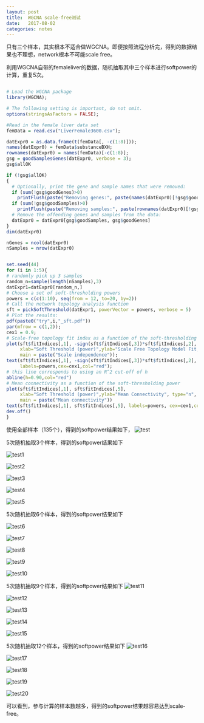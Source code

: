 ```yaml
---
layout: post
title:  WGCNA scale-free测试
date:   2017-08-02
categories: notes
---
```


只有三个样本，其实根本不适合做WGCNA。即便按照流程分析完，得到的数据结果也不理想，network根本不可能scale free。

利用WGCNA自带的femaleliver的数据，随机抽取其中三个样本进行softpower的计算，重复5次。

```R

# Load the WGCNA package
library(WGCNA);

# The following setting is important, do not omit.
options(stringsAsFactors = FALSE);

#Read in the female liver data set
femData = read.csv("LiverFemale3600.csv");

datExpr0 = as.data.frame(t(femData[, -c(1:8)]));
names(datExpr0) = femData$substanceBXH;
rownames(datExpr0) = names(femData)[-c(1:8)];
gsg = goodSamplesGenes(datExpr0, verbose = 3);
gsg$allOK

if (!gsg$allOK)
{
  # Optionally, print the gene and sample names that were removed:
  if (sum(!gsg$goodGenes)>0) 
    printFlush(paste("Removing genes:", paste(names(datExpr0)[!gsg$goodGenes], collapse = ", ")));
  if (sum(!gsg$goodSamples)>0) 
    printFlush(paste("Removing samples:", paste(rownames(datExpr0)[!gsg$goodSamples], collapse = ", ")));
  # Remove the offending genes and samples from the data:
  datExpr0 = datExpr0[gsg$goodSamples, gsg$goodGenes]
}
dim(datExpr0)

nGenes = ncol(datExpr0)
nSamples = nrow(datExpr0)


set.seed(44)
for (i in 1:5){
# randomly pick up 3 samples
random_n=sample(length(nSamples),3) 
datExpr1=datExpr0[random_n,]
# Choose a set of soft-thresholding powers
powers = c(c(1:10), seq(from = 12, to=20, by=2))
# Call the network topology analysis function
sft = pickSoftThreshold(datExpr1, powerVector = powers, verbose = 5)
# Plot the results:
pdf(paste0("try",i,"_sft.pdf"))
par(mfrow = c(1,2));
cex1 = 0.9;
# Scale-free topology fit index as a function of the soft-thresholding power
plot(sft$fitIndices[,1], -sign(sft$fitIndices[,3])*sft$fitIndices[,2],
     xlab="Soft Threshold (power)",ylab="Scale Free Topology Model Fit,signed R^2",type="n",
     main = paste("Scale independence"));
text(sft$fitIndices[,1], -sign(sft$fitIndices[,3])*sft$fitIndices[,2],
     labels=powers,cex=cex1,col="red");
# this line corresponds to using an R^2 cut-off of h
abline(h=0.90,col="red")
# Mean connectivity as a function of the soft-thresholding power
plot(sft$fitIndices[,1], sft$fitIndices[,5],
     xlab="Soft Threshold (power)",ylab="Mean Connectivity", type="n",
     main = paste("Mean connectivity"))
text(sft$fitIndices[,1], sft$fitIndices[,5], labels=powers, cex=cex1,col="red")
dev.off()
}

```
使用全部样本（135个），得到的softpower结果如下，
![test](/images/exampleData_sft.png)

5次随机抽取3个样本，得到的softpower结果如下

![test1](/images/sample3_test1_sft.png)

![test2](/images/sample3_test2_sft.png)

![test3](/images/sample3_test3_sft.png)

![test4](/images/sample3_test4_sft.png)

![test5](/images/sample3_test5_sft.png)

5次随机抽取6个样本，得到的softpower结果如下

![test6](/images/sample6_test1_sft.png)

![test7](/images/sample6_test2_sft.png)

![test8](/images/sample6_test3_sft.png)

![test9](/images/sample6_test4_sft.png)

![test10](/images/sample6_test5_sft.png)

5次随机抽取9个样本，得到的softpower结果如下
![test11](/images/sample9_test1_sft.png)

![test12](/images/sample9_test2_sft.png)

![test13](/images/sample9_test3_sft.png)

![test14](/images/sample9_test4_sft.png)

![test15](/images/sample9_test5_sft.png)

5次随机抽取12个样本，得到的softpower结果如下
![test16](/images/sample12_test1_sft.png)

![test17](/images/sample12_test2_sft.png)

![test18](/images/sample12_test3_sft.png)

![test19](/images/sample12_test4_sft.png)

![test20](/images/sample12_test5_sft.png)

可以看到，参与计算的样本数越多，得到的softpower结果越容易达到scale-free。





